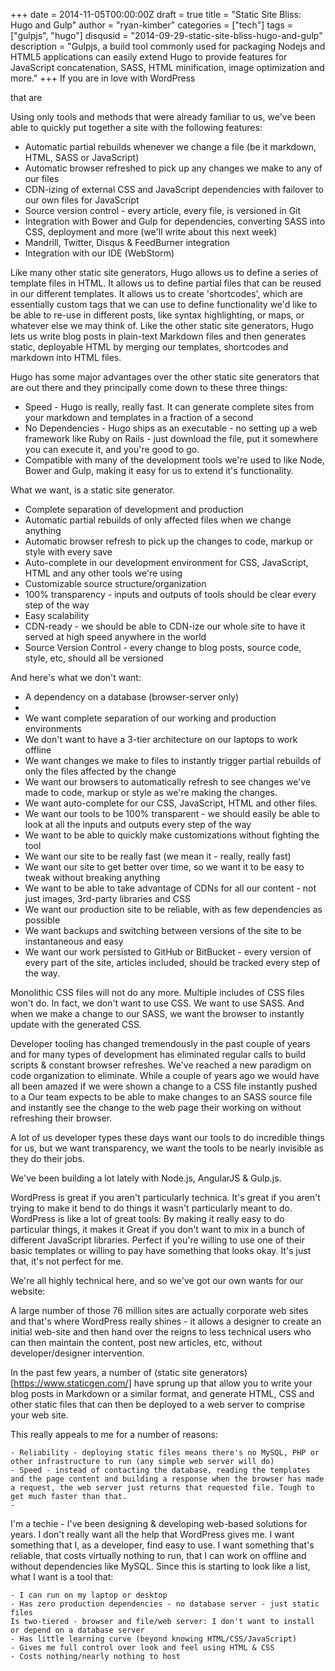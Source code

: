 +++
date = 2014-11-05T00:00:00Z
draft = true
title = "Static Site Bliss: Hugo and Gulp"
author = "ryan-kimber"
categories = ["tech"]
tags = ["gulpjs", "hugo"]
disqusid = "2014-09-29-static-site-bliss-hugo-and-gulp"
description = "Gulpjs, a build tool commonly used for packaging Nodejs and HTML5 applications can easily extend Hugo to provide features for JavaScript concatenation, SASS, HTML minification, image optimization and more."
+++
If you are in love with WordPress


 that are 

Using only tools and methods that were already familiar to us, we've been able to quickly put together a site with the following features:

- Automatic partial rebuilds whenever we change a file (be it markdown, HTML, SASS or JavaScript)
- Automatic browser refreshed to pick up any changes we make to any of our files
- CDN-izing of external CSS and JavaScript dependencies with failover to our own files for JavaScript
- Source version control - every article, every file, is versioned in Git
- Integration with Bower and Gulp for dependencies, converting SASS into CSS, deployment and more (we'll write about this next week)
- Mandrill, Twitter, Disqus & FeedBurner integration
- Integration with our IDE (WebStorm)


Like many other static site generators, Hugo allows us to define a series of template files in HTML. It allows us to define partial files that can be reused in our different templates. It allows us to create 'shortcodes', which are essentially custom tags that we can use to define functionality we'd like to be able to re-use in different posts, like syntax highlighting, or maps, or whatever else we may think of. Like the other static site generators, Hugo lets us write blog posts in plain-text Markdown files and then generates static, deployable HTML by merging our templates, shortcodes and markdown into HTML files. 

Hugo has some major advantages over the other static site generators that are out there and they principally come down to these three things:

- Speed - Hugo is really, really fast. It can generate complete sites from your markdown and templates in a fraction of a second
- No Dependencies - Hugo ships as an executable - no setting up a web framework like Ruby on Rails - just download the file, put it somewhere you can execute it, and you're good to go. 
- Compatible with many of the development tools we're used to like Node, Bower and Gulp, making it easy for us to extend it's functionality. 

What we want, is a static site generator. 

- Complete separation of development and production
- Automatic partial rebuilds of only affected files when we change anything
- Automatic browser refresh to pick up the changes to code, markup or style with every save
- Auto-complete in our development environment for CSS, JavaScript, HTML and any other tools we're using
- Customizable source structure/organization
- 100% transparency - inputs and outputs of tools should be clear every step of the way
- Easy scalability
- CDN-ready - we should be able to CDN-ize our whole site to have it served at high speed anywhere in the world
- Source Version Control - every change to blog posts, source code, style, etc, should all be versioned 


And here's what we don't want:

- A dependency on a database (browser-server only)
- 
- We want complete separation of our working and production environments
- We don't want to have a 3-tier architecture on our laptops to work offline
- We want changes we make to files to instantly trigger partial rebuilds of only the files affected by the change
- We want our browsers to automatically refresh to see changes we've made to code, markup or style as we're making the changes.
- We want auto-complete for our CSS, JavaScript, HTML and other files.
- We want our tools to be 100% transparent - we should easily be able to look at all the inputs and outputs every step of the way
- We want to be able to quickly make customizations without fighting the tool
- We want our site to be really fast (we mean it - really, really fast)
- We want our site to get better over time, so we want it to be easy to tweak without breaking anything
- We want to be able to take advantage of CDNs for all our content - not just images, 3rd-party libraries and CSS
- We want our production site to be reliable, with as few dependencies as possible
- We want backups and switching between versions of the site to be instantaneous and easy
- We want our work persisted to GitHub or BitBucket - every version of every part of the site, articles included, should be tracked every step of the way.


Monolithic CSS files will not do any more. Multiple includes of CSS files won't do. In fact, we don't want to use CSS. We want to use SASS. And when we make a change to our SASS, we want the browser to instantly update with the generated CSS.

Developer tooling has changed tremendously in the past couple of years and for many types of development has eliminated regular calls to build scripts & constant browser refreshes. We've reached a new paradigm on code organization  to eliminate. While a couple of years ago we would have all been amazed if we were shown a change to a CSS file instantly pushed to a  Our team expects to be able to make changes to an SASS source file and instantly see the change to the web page their working on without refreshing their browser.

A lot of us developer types these days want our tools to do incredible things for us, but we want transparency, we want the tools to be nearly invisible as they do their jobs. 
 
We've been building a lot lately with Node.js, AngularJS & Gulp.js. 

WordPress is great if you aren't particularly technica. It's great if you aren't trying to make it bend to do things it wasn't particularly meant to do. WordPress is like a lot of great tools: By making it really easy to do particular things, it makes it Great if you don't want to mix in a bunch of different JavaScript libraries. Perfect if you're willing to use one of their basic templates or willing to pay have something that looks okay. It's just that, it's not perfect for me.

We're all highly technical here, and so we've got our own wants for our website:



A large number of those 76 million sites are actually corporate web sites and that's where WordPress really shines - it allows a designer to create an initial web-site and then hand over the reigns to less technical users who can then maintain the content, post new articles, etc, without developer/designer intervention.

In the past few years, a number of (static site generators)[https://www.staticgen.com/] have sprung up that allow you to write your blog posts in Markdown or a similar format, and generate HTML, CSS and other static files that can then be deployed to a web server to comprise your web site.

This really appeals to me for a number of reasons: 
    
    - Reliability - deploying static files means there's no MySQL, PHP or other infrastructure to run (any simple web server will do)
    - Speed - instead of contacting the database, reading the templates and the page content and building a response when the browser has made a request, the web server just returns that requested file. Tough to get much faster than that.
    - 
I'm a techie - I've been designing & developing web-based solutions for years. I don't really want all the help that WordPress gives me. I want something that I, as a developer, find easy to use. I want something that's reliable, that costs virtually nothing to run, that I can work on offline and without dependencies like MySQL. Since this is starting to look like a list, what I want is a tool that: 

    - I can run on my laptop or desktop
    - Has zero production dependencies - no database server - just static files
    Is two-tiered - browser and file/web server: I don't want to install or depend on a database server
    - Has little learning curve (beyond knowing HTML/CSS/JavaScript)
    - Gives me full control over look and feel using HTML & CSS
    - Costs nothing/nearly nothing to host